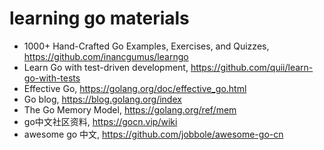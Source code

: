 <!---
markmeta_author: wongoo
markmeta_date: 2020-07-24
markmeta_title: learning go materials
markmeta_categories: 编程语言
markmeta_tags: golang
-->

# learning go materials

- 1000+ Hand-Crafted Go Examples, Exercises, and Quizzes, https://github.com/inancgumus/learngo
- Learn Go with test-driven development, https://github.com/quii/learn-go-with-tests
- Effective Go, https://golang.org/doc/effective_go.html
- Go blog, https://blog.golang.org/index
- The Go Memory Model, https://golang.org/ref/mem
- go中文社区资料, https://gocn.vip/wiki
- awesome go 中文, https://github.com/jobbole/awesome-go-cn
